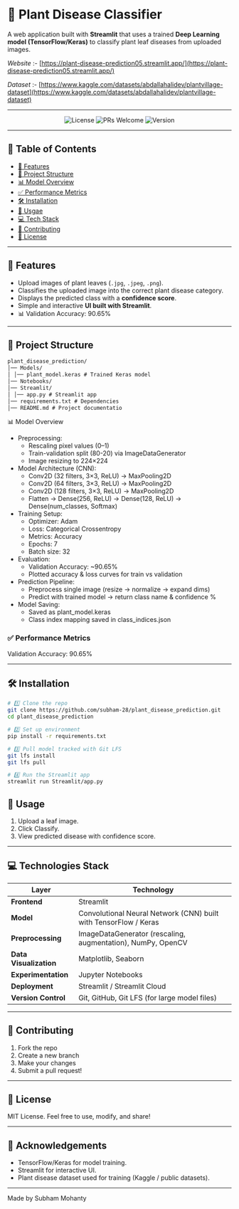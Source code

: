 # 🌱 Plant Disease Classifier

A web application built with **Streamlit** that uses a trained **Deep Learning model (TensorFlow/Keras)** to classify plant leaf diseases from uploaded images.  

*Website* :- [https://plant-disease-prediction05.streamlit.app/](https://plant-disease-prediction05.streamlit.app/)

*Dataset* :- [https://www.kaggle.com/datasets/abdallahalidev/plantvillage-dataset](https://www.kaggle.com/datasets/abdallahalidev/plantvillage-dataset)

---
<p align="center">
  <img src="https://img.shields.io/badge/license-MIT-blue.svg" alt="License">
  <img src="https://img.shields.io/badge/PRs-welcome-brightgreen.svg" alt="PRs Welcome">
  <img src="https://img.shields.io/badge/version-1.0.0-blue.svg" alt="Version">
  </p>

---

## 📖 Table of Contents

- [🚀 Features](#-features)
- [📁 Project Structure](#-project-structure)
- [📊 Model Overview](#-model-overview)
- [✅ Performance Metrics](#-performance-metrics)
- [🛠️ Installation](#️-installation)
- [🌿 Usgae](#️-usage)
- [💻 Tech Stack](#-tech-stack)
- [🤝 Contributing](#-contributing)
- [📜 License](#-license)

---

## 🚀 Features

- Upload images of plant leaves (`.jpg`, `.jpeg`, `.png`).
- Classifies the uploaded image into the correct plant disease category.
- Displays the predicted class with a **confidence score**.
- Simple and interactive **UI built with Streamlit**.
- 📊 Validation Accuracy: 90.65%

---

## 📁 Project Structure
```md
plant_disease_prediction/
│── Models/
│ │── plant_model.keras # Trained Keras model
│── Notebooks/
│── Streamlit/
│ │── app.py # Streamlit app
│── requirements.txt # Dependencies
│── README.md # Project documentatio

```

📊 Model Overview

- Preprocessing:
  - Rescaling pixel values (0–1)
  - Train-validation split (80-20) via ImageDataGenerator
  - Image resizing to 224×224
- Model Architecture (CNN):
  - Conv2D (32 filters, 3×3, ReLU) → MaxPooling2D
  - Conv2D (64 filters, 3×3, ReLU) → MaxPooling2D
  - Conv2D (128 filters, 3×3, ReLU) → MaxPooling2D
  - Flatten → Dense(256, ReLU) → Dense(128, ReLU) → Dense(num_classes, Softmax)
- Training Setup:
  - Optimizer: Adam
  - Loss: Categorical Crossentropy
  - Metrics: Accuracy
  - Epochs: 7
  - Batch size: 32
- Evaluation:
  - Validation Accuracy: ~90.65%
  - Plotted accuracy & loss curves for train vs validation
- Prediction Pipeline:
  - Preprocess single image (resize → normalize → expand dims)
  - Predict with trained model → return class name & confidence %
- Model Saving:
  - Saved as plant_model.keras
  - Class index mapping saved in class_indices.json

### ✅ Performance Metrics

Validation Accuracy: 90.65%

---

## 🛠️ Installation

```bash
# 1️⃣ Clone the repo
git clone https://github.com/subham-28/plant_disease_prediction.git
cd plant_disease_prediction

# 2️⃣ Set up environment
pip install -r requirements.txt

# 3️⃣ Pull model tracked with Git LFS
git lfs install
git lfs pull

# 4️⃣ Run the Streamlit app
streamlit run Streamlit/app.py

```

## 🌿 Usage

1) Upload a leaf image.
2) Click Classify.
3) View predicted disease with confidence score.

---

## 💻 Technologies Stack

| Layer               | Technology                                                                 |
|---------------------|----------------------------------------------------------------------------|
| **Frontend**        | Streamlit                                                                 |
| **Model**           | Convolutional Neural Network (CNN) built with TensorFlow / Keras           |
| **Preprocessing**   | ImageDataGenerator (rescaling, augmentation), NumPy, OpenCV                |
| **Data Visualization** | Matplotlib, Seaborn                                                     |
| **Experimentation** | Jupyter Notebooks                                                         |
| **Deployment**      | Streamlit / Streamlit Cloud                                                |
| **Version Control** | Git, GitHub, Git LFS (for large model files)                               |
  

---

## 🤝 Contributing

1. Fork the repo
2. Create a new branch
3. Make your changes
4. Submit a pull request!

---

## 📜 License
MIT License. Feel free to use, modify, and share!

---

## 🙌 Acknowledgements
* TensorFlow/Keras for model training.
* Streamlit for interactive UI.
* Plant disease dataset used for training (Kaggle / public datasets).

---

Made by Subham Mohanty



